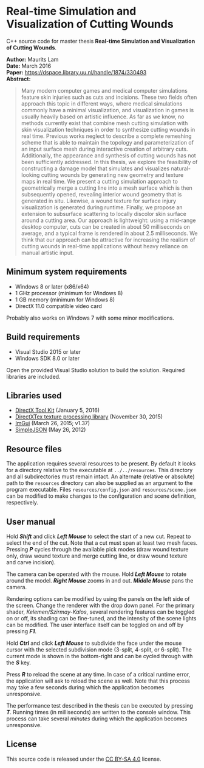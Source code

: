 # Real-time Simulation and Visualization of Cutting Wounds

C++ source code for master thesis **Real-time Simulation and Visualization of Cutting Wounds**.

**Author:** Maurits Lam </br>
**Date:** March 2016 </br>
**Paper:** https://dspace.library.uu.nl/handle/1874/330493 </br>
**Abstract:**
> Many modern computer games and medical computer simulations feature skin injuries such as cuts and incisions. These two fields often approach this topic in different ways, where medical simulations commonly have a minimal visualization, and visualization in games is usually heavily based on artistic influence. As far as we know, no methods currently exist that combine mesh cutting simulation with skin visualization techniques in order to synthesize cutting wounds in real time. Previous works neglect to describe a complete remeshing scheme that is able to maintain the topology and parameterization of an input surface mesh during interactive creation of arbitrary cuts. Additionally, the appearance and synthesis of cutting wounds has not been sufficiently addressed. In this thesis, we explore the feasibility of constructing a damage model that simulates and visualizes natural-looking cutting wounds by generating new geometry and texture maps in real time. We present a cutting simulation approach to geometrically merge a cutting line into a mesh surface which is then subsequently opened, revealing interior wound geometry that is generated in situ. Likewise, a wound texture for surface injury visualization is generated during runtime. Finally, we propose an extension to subsurface scattering to locally discolor skin surface around a cutting area. Our approach is lightweight: using a mid-range desktop computer, cuts can be created in about 50 milliseconds on average, and a typical frame is rendered in about 2.5 milliseconds. We think that our approach can be attractive for increasing the realism of cutting wounds in real-time applications without heavy reliance on manual artistic input.

## Minimum system requirements

* Windows 8 or later (x86/x64)
* 1 GHz processor (minimum for Windows 8)
* 1 GB memory (minimum for Windows 8)
* DirectX 11.0 compatible video card

Probably also works on Windows 7 with some minor modifications.

## Build requirements

* Visual Studio 2015 or later
* Windows SDK 8.0 or later

Open the provided Visual Studio solution to build the solution. Required libraries are included.

## Libraries used

* [DirectX Tool Kit](https://github.com/Microsoft/DirectXTK) (January 5, 2016)
* [DirectXTex texture processing library](https://github.com/Microsoft/DirectXTex) (November 30, 2015)
* [ImGui](https://github.com/ocornut/imgui) (March 26, 2015; v1.37)
* [SimpleJSON](https://github.com/MJPA/SimpleJSON) (May 26, 2012)

## Resource files

The application requires several resources to be present. By default it looks for a directory relative to the executable at `../../resources`. This directory and all subdirectories must remain intact. An alternate (relative or absolute) path to the `resources` directory can also be supplied as an argument to the program executable. Files `resources/config.json` and `resources/scene.json` can be modified to make changes to the configuration and scene definition, respectively.

## User manual

Hold **_Shift_** and click **_Left Mouse_** to select the start of a new cut. Repeat to select the end of the cut. Note that a cut must span at least two mesh faces. Pressing **_P_** cycles through the available pick modes (draw wound texture only, draw wound texture and merge cutting line, or draw wound texture and carve incision).

The camera can be operated with the mouse. Hold **_Left Mouse_** to rotate around the model. **_Right Mouse_** zooms in and out. **_Middle Mouse_** pans the camera.

Rendering options can be modified by using the panels on the left side of the screen. Change the renderer with the drop down panel. For the primary shader, *Kelemen/Szirmay-Kalos*, several rendering features can be toggled on or off, its shading can be fine-tuned, and the intensity of the scene lights can be modified. The user interface itself can be toggled on and off by pressing **_F1_**.

Hold **_Ctrl_** and click **_Left Mouse_** to subdivide the face under the mouse cursor with the selected subdivision mode (3-split, 4-split, or 6-split). The current mode is shown in the bottom-right and can be cycled through with the **_S_** key.

Press **_R_** to reload the scene at any time. In case of a critical runtime error, the application will ask to reload the scene as well. Note that this process may take a few seconds during which the application becomes unresponsive.

The performance test described in the thesis can be executed by pressing **_T_**. Running times (in milliseconds) are written to the console window. This process can take several _minutes_ during which the application becomes unresponsive.

## License
This source code is released under the [CC BY-SA 4.0](https://creativecommons.org/licenses/by-sa/4.0) license.
